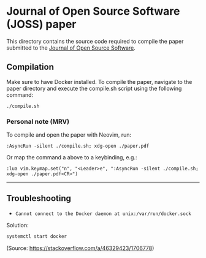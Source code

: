 # Journal of Open Source Software (JOSS) paper

This directory contains the source code required to compile the paper submitted
to the [Journal of Open Source Software](https://joss.theoj.org/).

## Compilation

Make sure to have Docker installed. To compile the paper, navigate to the paper
directory and execute the compile.sh script using the following command:

```
./compile.sh
```

### Personal note (MRV)

To compile and open the paper with Neovim, run:

```
:AsyncRun -silent ./compile.sh; xdg-open ./paper.pdf
```

Or map the command a above to a keybinding, e.g.:

```
:lua vim.keymap.set("n", "<Leader>e", ":AsyncRun -silent ./compile.sh; xdg-open ./paper.pdf<CR>")
```

---

## Troubleshooting

- `Cannot connect to the Docker daemon at unix:/var/run/docker.sock`

Solution:

```sh
systemctl start docker
```

(Source: <https://stackoverflow.com/a/46329423/1706778>)
